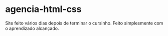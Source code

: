 # agencia-html-css

Site feito vários dias depois de terminar o cursinho. Feito simplesmente com o aprendizado alcançado.
